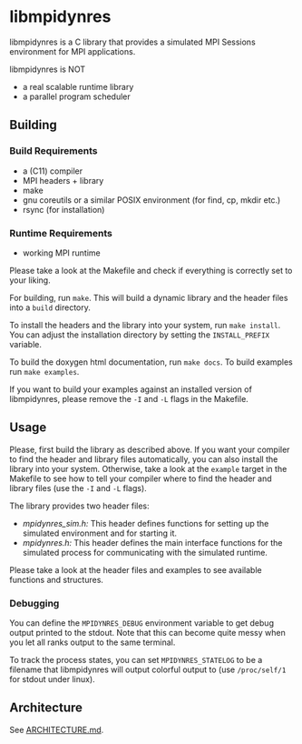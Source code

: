# libmpidynres

libmpidynres is a C library that provides a simulated MPI Sessions environment for MPI applications.

libmpidynres is NOT
* a real scalable runtime library
* a parallel program scheduler

## Building

### Build Requirements
 * a (C11) compiler
 * MPI headers + library
 * make
 * gnu coreutils or a similar POSIX environment (for find, cp, mkdir etc.)
 * rsync (for installation)

### Runtime Requirements
 * working MPI runtime
 
 

Please take a look at the Makefile and check if everything is correctly set to your liking.

For building, run `make`. This will build a dynamic library and the header files into a `build` directory.

To install the headers and the library into your system, run `make install`. You can adjust the installation directory by setting the `INSTALL_PREFIX` variable.

To build the doxygen html documentation, run `make docs`. To build examples run `make examples`.

If you want to build your examples against an installed version of libmpidynres, please remove the `-I` and `-L` flags in the Makefile.


## Usage

Please, first build the library as described above. If you want your compiler to find the header and library files automatically, you can also install the library into your system. Otherwise, take a look at the `example` target in the Makefile to see how to tell your compiler where to find the header and library files (use the `-I` and `-L` flags).

The library provides two header files:

 * *mpidynres_sim.h:* This header defines functions for setting up the simulated environment and for starting it.
 * *mpidynres.h:* This header defines the main interface functions for the simulated process for communicating with the simulated runtime.
 
Please take a look at the header files and examples to see available functions and structures.


### Debugging

You can define the `MPIDYNRES_DEBUG` environment variable to get debug output printed to the stdout. Note that this can become quite messy when you let all ranks output to the same terminal.

To track the process states, you can set `MPIDYNRES_STATELOG` to be a filename that libmpidynres will output colorful output to (use `/proc/self/1` for stdout under linux).

## Architecture

See [ARCHITECTURE.md](./ARCHITECTURE.md).
